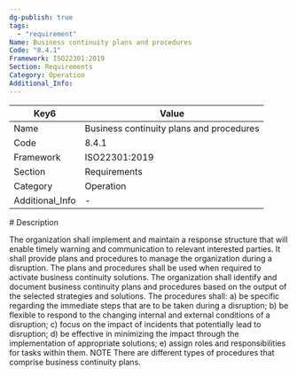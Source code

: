 ```yaml
---
dg-publish: true
tags:
  - "requirement"
Name: Business continuity plans and procedures
Code: "8.4.1"
Framework: ISO22301:2019
Section: Requirements
Category: Operation
Additional_Info: 
---
```


<div><table class="dataview table-view-table"><thead class="table-view-thead"><tr class="table-view-tr-header"><th class="table-view-th"><span>Key</span><span class="dataview small-text">6</span></th><th class="table-view-th"><span>Value</span></th></tr></thead><tbody class="table-view-tbody"><tr><td><span>Name</span></td><td><span>Business continuity plans and procedures</span></td></tr><tr><td><span>Code</span></td><td><span>8.4.1</span></td></tr><tr><td><span>Framework</span></td><td><span>ISO22301:2019</span></td></tr><tr><td><span>Section</span></td><td><span>Requirements</span></td></tr><tr><td><span>Category</span></td><td><span>Operation</span></td></tr><tr><td><span>Additional_Info</span></td><td><span>-</span></td></tr></tbody></table></div>
# Description

The organization shall implement and maintain a response structure that will enable timely warning and communication to relevant interested parties. It shall provide plans and procedures to manage the organization during a disruption. The plans and procedures shall be used when required to activate business continuity solutions. The organization shall identify and document business continuity plans and procedures based on the output of the selected strategies and solutions. The procedures shall: a) be specific regarding the immediate steps that are to be taken during a disruption; b) be flexible to respond to the changing internal and external conditions of a disruption; c) focus on the impact of incidents that potentially lead to disruption; d) be effective in minimizing the impact through the implementation of appropriate solutions; e) assign roles and responsibilities for tasks within them. NOTE There are different types of procedures that comprise business continuity plans.
